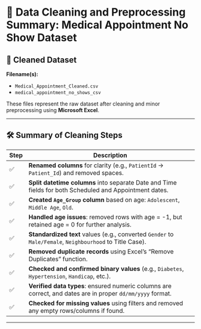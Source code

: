 # 🧹 Data Cleaning and Preprocessing Summary: Medical Appointment No Show Dataset

## 📂 Cleaned Dataset

**Filename(s):**
- `Medical_Appointment_Cleaned.csv`
- `medical_appointment_no_shows_csv`

These files represent the raw dataset after cleaning and minor preprocessing using **Microsoft Excel**.

---

## 🛠️ Summary of Cleaning Steps

| Step | Description |
|------|-------------|
| ✅ | **Renamed columns** for clarity (e.g., `PatientId` → `Patient_Id`) and removed spaces. |
| ✅ | **Split datetime columns** into separate Date and Time fields for both Scheduled and Appointment dates. |
| ✅ | **Created `Age_Group` column** based on age: `Adolescent`, `Middle Age`, `Old`. |
| ✅ | **Handled age issues**: removed rows with age = -1, but retained age = 0 for further analysis. |
| ✅ | **Standardized text** values (e.g., converted `Gender` to `Male/Female`, `Neighbourhood` to Title Case). |
| ✅ | **Removed duplicate records** using Excel’s “Remove Duplicates” function. |
| ✅ | **Checked and confirmed binary values** (e.g., `Diabetes`, `Hypertension`, `Handicap`, etc.). |
| ✅ | **Verified data types**: ensured numeric columns are correct, and dates are in proper `dd/mm/yyyy` format. |
| ✅ | **Checked for missing values** using filters and removed any empty rows/columns if found. |

---


